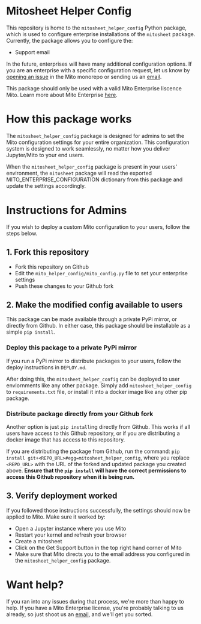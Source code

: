 # Mitosheet Helper Config

This repository is home to the `mitosheet_helper_config` Python package, which is used to configure enterprise installations of the `mitosheet` package. 
Currently, the package allows you to configure the:
- Support email

In the future, enterprises will have many additional configuration options. If you are an enterprise with a specific configuration request, let us know by [opening an issue](https://github.com/mito-ds/monorepo/issues) in the Mito monorepo or sending us an [email](mailto:founders@sagacollab.com). 

This package should only be used with a valid Mito Enterprise liscence Mito. Learn more about Mito Enterprise [here](https://www.trymito.io/plans).

# How this package works 

The `mitosheet_helper_config` package is designed for admins to set the Mito configuration settings for your entire organization. This configuration system is designed to work seamlessly, no matter how you deliver Jupyter/Mito to your end users. 

When the `mitosheet_helper_config` package is present in your users' environment, the `mitosheet` package will read the exported MITO_ENTERPRISE_CONFIGURATION dictionary from this package and update the settings accordingly. 

# Instructions for Admins

If you wish to deploy a custom Mito configuration to your users, follow the steps below. 

## 1. Fork this repository

- Fork this repository on Github
- Edit the `mito_helper_config/mito_config.py` file to set your enterprise settings
- Push these changes to your Github fork

## 2. Make the modified config available to users 

This package can be made available through a private PyPi mirror, or directly from Github. In either case, this package should be installable as a simple `pip install`. 

### Deploy this package to a private PyPi mirror

If you run a PyPi mirror to distribute packages to your users, follow the deploy instructions in `DEPLOY.md`.

After doing this, the `mitosheet_helper_config` can be deployed to user enviornments like any other package. Simply add `mitosheet_helper_config` to `requirements.txt` file, or install it into a docker image like any other pip package.

### Distribute package directly from your Github fork

Another option is just `pip install`ing directly from Github. This works if all users have access to this Github repository, or if you are distributing a docker image that has access to this repository.

If you are distributing the package from Github, run the command: `pip install git+<REPO_URL>#egg=mitosheet_helper_config`, where you replace `<REPO_URL>` with the URL of the forked and updated package you created above. **Ensure that the `pip install` will have the correct permissions to access this Github repository when it is being run.**

## 3. Verify deployment worked
If you followed those instructions successfully, the settings should now be applied to Mito. Make sure it worked by:
- Open a Jupyter instance where you use Mito
- Restart your kernel and refresh your browser 
- Create a mitosheet
- Click on the Get Support button in the top right hand corner of Mito
- Make sure that Mito directs you to the email address you configured in the `mitosheet_helper_config` package. 

# Want help?
If you ran into any issues during that process, we're more than happy to help. If you have a Mito Enterprise license, you're probably talking to us already, so just shoot us an [email](mailto:founders@sagacollab.com), and we'll get you sorted.

